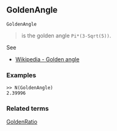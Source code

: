 ## GoldenAngle

```
GoldenAngle
```

> is the golden angle `Pi*(3-Sqrt(5))`.

See
* [Wikipedia - Golden angle](https://en.wikipedia.org/wiki/Golden_angle) 
 
### Examples

``` 
>> N(GoldenAngle) 
2.39996
```

### Related terms 
[GoldenRatio](GoldenRatio.md) 

